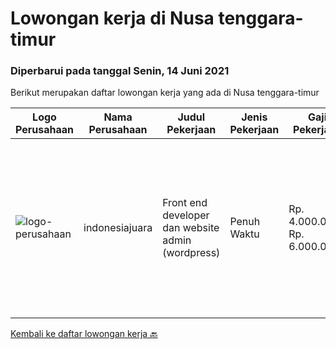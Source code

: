 
  # Lowongan kerja di Nusa tenggara-timur

  ### Diperbarui pada tanggal Senin, 14 Juni 2021

  Berikut merupakan daftar lowongan kerja yang ada di Nusa tenggara-timur

  |Logo Perusahaan | Nama Perusahaan | Judul Pekerjaan | Jenis Pekerjaan | Gaji Pekerjaan | Lokasi | Deskripsi | Tanggal diunggah | Pranala |
  | -------------- | --------------- | --------------- | --------- | --------- | -------------- | ------- | ----------- | ----------- |
  |![logo-perusahaan](https://us.123rf.com/450wm/pavelstasevich/pavelstasevich1811/pavelstasevich181101027/112815900-stock-vector-no-image-available-icon-flat-vector.jpg?ver=6)|indonesiajuara|Front end developer dan website admin (wordpress)|Penuh Waktu|Rp. 4.000.000-Rp. 6.000.000|Nusa Tenggara Timur|Kebutuhan- Terbiasa membuat landing page dengan Elementor.- Terbiasa menggunakan WordPress.- Merubah konsep ide menjadi landing page...|Rabu, 09 Juni 2021|https://www.jobstreet.co.id/id/job/front-end-developer-dan-website-admin-wordpress-3552291?token=0~0fb20666-6e6b-480c-b9b0-290e409f0c95&sectionRank=1&jobId=jobstreet-id-job-3552291|


  [Kembali ke daftar lowongan kerja 🔙](../README.md#daftar-lowongan-kerja)
  